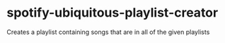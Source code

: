 # spotify-ubiquitous-playlist-creator
Creates a playlist containing songs that are in all of the given playlists
